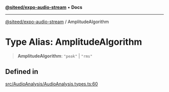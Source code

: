 [**@siteed/expo-audio-stream**](../README.md) • **Docs**

***

[@siteed/expo-audio-stream](../README.md) / AmplitudeAlgorithm

# Type Alias: AmplitudeAlgorithm

> **AmplitudeAlgorithm**: `"peak"` \| `"rms"`

## Defined in

[src/AudioAnalysis/AudioAnalysis.types.ts:60](https://github.com/deeeed/expo-audio-stream/blob/0f696d587834cc1241d34bb99aa8cdd052d87665/packages/expo-audio-stream/src/AudioAnalysis/AudioAnalysis.types.ts#L60)
